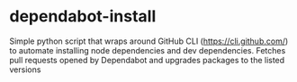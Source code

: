 # dependabot-install
Simple python script that wraps around GitHub CLI (https://cli.github.com/) to automate installing node dependencies and dev dependencies. Fetches pull requests opened by Dependabot and upgrades packages to the listed versions



